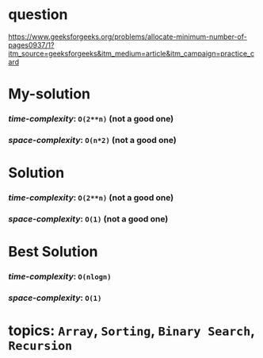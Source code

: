# question
https://www.geeksforgeeks.org/problems/allocate-minimum-number-of-pages0937/1?itm_source=geeksforgeeks&itm_medium=article&itm_campaign=practice_card

# **My-solution**

### _time-complexity_: `O(2**n)` (not a good one)
### _space-complexity_: `O(n*2)` (not a good one)

# **Solution**

### _time-complexity_: `O(2**n)` (not a good one)
### _space-complexity_: `O(1)` (not a good one)

# **Best Solution**

### _time-complexity_: `O(nlogn)` 
### _space-complexity_: `O(1)`

# topics: `Array`, `Sorting`, `Binary Search`, `Recursion`

